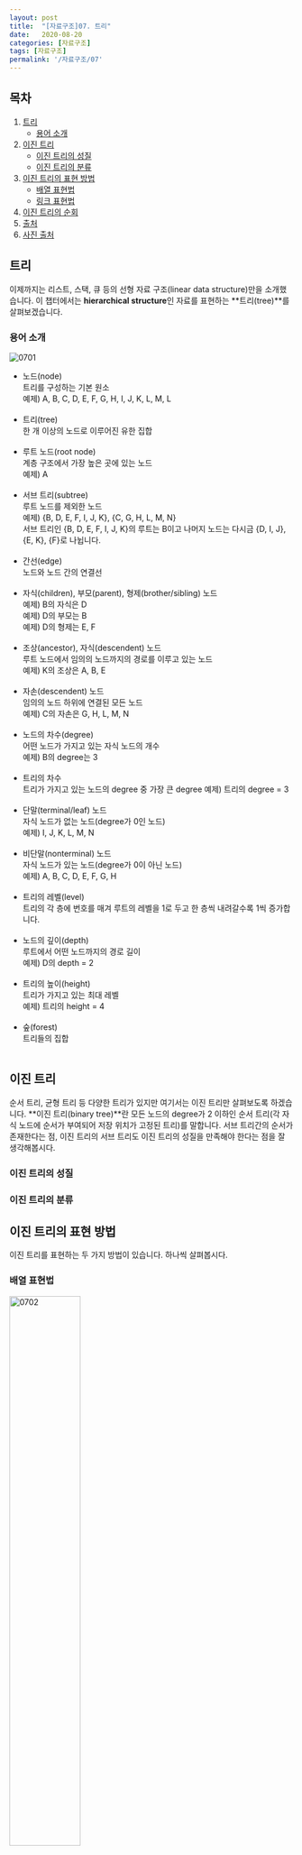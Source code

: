 ```yaml
---
layout: post
title:  "[자료구조]07. 트리"
date:   2020-08-20
categories: [자료구조]
tags: [자료구조]
permalink: '/자료구조/07'
---
```


## 목차

1. [트리](#트리)
    * [용어 소개](#용어-소개)
2. [이진 트리](#이진-트리)
    * [이진 트리의 성질](#이진-트리의-성질)
    * [이진 트리의 분류](#이진-트리의-분류)
3. [이진 트리의 표현 방법](#이진-트리의-표현-방법)
    * [배열 표현법](#배열-표현법)
    * [링크 표현법](#링크-표현법)
4. [이진 트리의 순회](#이진-트리의-순회)
5. [출처](#출처)
6. [사진 출처](#사진-출처)

## 트리

이제까지는 리스트, 스택, 큐 등의 선형 자료 구조(linear data structure)만을 소개했습니다. 이 챕터에서는 **hierarchical structure**인 자료를 표현하는 **트리(tree)**를 살펴보겠습니다.

### 용어 소개

![0701](https://github.com/kkarung/kkarung.github.io/blob/master/assets/image/자료구조/0701.jpg?raw=true)

* 노드(node)<br>
트리를 구성하는 기본 원소<br>
예제) A, B, C, D, E, F, G, H, I, J, K, L, M, L<br><br>
* 트리(tree)<br>
한 개 이상의 노드로 이루어진 유한 집합<br><br>
* 루트 노드(root node)<br>
계층 구조에서 가장 높은 곳에 있는 노드<br>
예제) A<br><br>
* 서브 트리(subtree)<br>
루트 노드를 제외한 노드<br>
예제) {B, D, E, F, I, J, K}, {C, G, H, L, M, N}<br>
서브 트리인 {B, D, E, F, I, J, K}의 루트는 B이고 나머지 노드는 다시금 {D, I, J}, {E, K}, {F}로 나뉩니다.<br><br>
* 간선(edge)<br>
노드와 노드 간의 연결선<br><br>
* 자식(children), 부모(parent), 형제(brother/sibling) 노드<br>
예제) B의 자식은 D<br>
예제) D의 부모는 B<br>
예제) D의 형제는 E, F<br><br>
* 조상(ancestor), 자식(descendent) 노드<br>
루트 노드에서 임의의 노드까지의 경로를 이루고 있는 노드<br>
예제) K의 조상은 A, B, E<br><br>
* 자손(descendent) 노드<br>
임의의 노드 하위에 연결된 모든 노드<br>
예제) C의 자손은 G, H, L, M, N<br><br>
* 노드의 차수(degree)<br>
어떤 노드가 가지고 있는 자식 노드의 개수<br>
예제) B의 degree는 3<br><br>
* 트리의 차수<br>
트리가 가지고 있는 노드의 degree 중 가장 큰 degree
예제) 트리의 degree = 3<br><br>
* 단말(terminal/leaf) 노드<br>
자식 노드가 없는 노드(degree가 0인 노드)<br>
예제) I, J, K, L, M, N<br><br>
* 비단말(nonterminal) 노드<br>
자식 노드가 있는 노드(degree가 0이 아닌 노드)<br>
예제) A, B, C, D, E, F, G, H<br><br>
* 트리의 레벨(level)<br>
트리의 각 층에 번호를 매겨 루트의 레벨을 1로 두고 한 층씩 내려갈수록 1씩 증가합니다.<br><br>
* 노드의 깊이(depth)<br>
루트에서 어떤 노드까지의 경로 길이<br>
예제) D의 depth = 2<br><br>
* 트리의 높이(height)<br>
트리가 가지고 있는 최대 레벨<br>
예제) 트리의 height = 4<br><br>
* 숲(forest)<br>
트리들의 집합<br><br>

## 이진 트리

순서 트리, 균형 트리 등 다양한 트리가 있지만 여기서는 이진 트리만 살펴보도록 하겠습니다. **이진 트리(binary tree)**란 모든 노드의 degree가 2 이하인 순서 트리(각 자식 노드에 순서가 부여되어 저장 위치가 고정된 트리)를 말합니다. 서브 트리간의 순서가 존재한다는 점, 이진 트리의 서브 트리도 이진 트리의 성질을 만족해야 한다는 점을 잘 생각해봅시다.

### 이진 트리의 성질

### 이진 트리의 분류

## 이진 트리의 표현 방법

이진 트리를 표현하는 두 가지 방법이 있습니다. 하나씩 살펴봅시다.

### 배열 표현법

<img src="https://github.com/kkarung/kkarung.github.io/blob/master/assets/image/자료구조/0702.png?raw=true" width="50%" alt="0702">

<img src="https://github.com/kkarung/kkarung.github.io/blob/master/assets/image/자료구조/0703.png?raw=true" width="50%" alt="0703">

위의 예제는 노드들은 먼저 번호가 매겨진 다음, 번호에 따라서 배열에 저장됩니다. 왼쪽의 *완전 이진 트리*를 보면 노드 A는 번호가 1이므로 배열의 인덱스 1에 저장합니다. 노드 B는 번호가 2이므로 배열의 인덱스 2에 저장합니다. 인덱스 0은 사용하지 않습니다.\
오른쪽의 *완전 이진 트리*가 아닌 일반 이진 트리에서도 저장은 가능하지만 메모리 공간의 낭비가 큽니다. 따라서 이 방법은 주로 포화 이진 트리나 완전 이진 트리에서 많이 쓰입니다.<br><br>

배열 표현법에서는 인덱스를 통해 노드의 부모 자식 관계를 알 수 있습니다.
* 노드 i의 부모 노드 인덱스 = i/2
* 노드 i의 왼쪽 자식 노드 인덱스 = 2i
* 노드 i의 오른쪽 자식 노드 인덱스 = 2i+1

<br>

### 링크 표현법

![0704](https://github.com/kkarung/kkarung.github.io/blob/master/assets/image/자료구조/0704.png?raw=true)

![0705](https://github.com/kkarung/kkarung.github.io/blob/master/assets/image/자료구조/0705.png?raw=true)

이 방법은 노드가 구조체로 표현되고, 각 노드가 데이터를 저장하는 필드와 자식을 가리키는 2개의 포인터를 가지고 있습니다. 이 구조를 아래처럼 구현할 수 있습니다.

```c++
typedef struct TreeNode {
    int data;
    struct TreeNode *left, *right;
} TreeNode;

int main() {
    TreeNode *n1, *n2, n3;
    n1 = (TreeNode *) malloc(sizeof(TreeNode));
    n2 = (TreeNode *) malloc(sizeof(TreeNode));
    n3 = (TreeNode *) malloc(sizeof(TreeNode));
    n1 -> data = 10;
    n1 -> left = n2;
    n1 -> right = n3;
    n2 -> data = 20;
    n2 -> left = NULL;
    n2 -> right = NULL;
    n3 -> data = 30;
    n3 -> left = NULL;
    n3 -> right = NULL;
}
```

<br><br>

## 이진 트리의 순회



## 출처

C언어로 쉽게 풀어쓴 자료 구조, 천인국 저<br>
<a href="http://www.ktword.co.kr" target="_blank">정보통신기술용어 해설</a>

<br>

## 사진 출처

<a href="http://www.ktword.co.kr/abbr_view.php?nav=&m_temp1=4726&id=1303" target="_blank">0701</a>

<br>